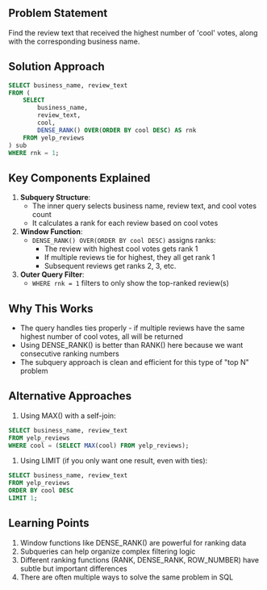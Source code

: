 ## Problem Statement

Find the review text that received the highest number of 'cool' votes, along with the corresponding business name.

## Solution Approach

```SQL
SELECT business_name, review_text
FROM (
    SELECT
        business_name,
        review_text,
        cool,
        DENSE_RANK() OVER(ORDER BY cool DESC) AS rnk
    FROM yelp_reviews
) sub
WHERE rnk = 1;
```

## Key Components Explained

1. **Subquery Structure**:
    - The inner query selects business name, review text, and cool votes count
    - It calculates a rank for each review based on cool votes
2. **Window Function**:
    - `DENSE_RANK() OVER(ORDER BY cool DESC)` assigns ranks:
        - The review with highest cool votes gets rank 1
        - If multiple reviews tie for highest, they all get rank 1
        - Subsequent reviews get ranks 2, 3, etc.
3. **Outer Query Filter**:
    - `WHERE rnk = 1` filters to only show the top-ranked review(s)

## Why This Works

- The query handles ties properly - if multiple reviews have the same highest number of cool votes, all will be returned
- Using DENSE_RANK() is better than RANK() here because we want consecutive ranking numbers
- The subquery approach is clean and efficient for this type of "top N" problem

## Alternative Approaches

1. Using MAX() with a self-join:

```SQL
SELECT business_name, review_text
FROM yelp_reviews
WHERE cool = (SELECT MAX(cool) FROM yelp_reviews);
```

1. Using LIMIT (if you only want one result, even with ties):

```SQL
SELECT business_name, review_text
FROM yelp_reviews
ORDER BY cool DESC
LIMIT 1;
```

## Learning Points

1. Window functions like DENSE_RANK() are powerful for ranking data
2. Subqueries can help organize complex filtering logic
3. Different ranking functions (RANK, DENSE_RANK, ROW_NUMBER) have subtle but important differences
4. There are often multiple ways to solve the same problem in SQL
